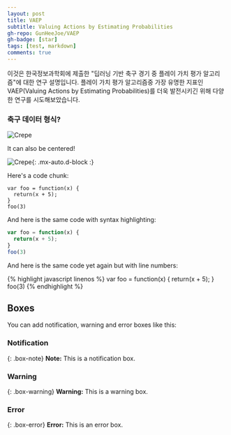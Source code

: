 ```yaml
---
layout: post
title: VAEP
subtitle: Valuing Actions by Estimating Probabilities
gh-repo: GunHeeJoe/VAEP
gh-badge: [star]
tags: [test, markdown]
comments: true
---
```


이것은 한국정보과학회에 제출한 "딥러닝 기반 축구 경기 중 플레이 가치 평가 알고리즘"에 대한 연구 설명입니다. 플레이 가치 평가 알고리즘중 가장 유명한 지표인 VAEP(Valuing Actions by Estimating Probabilities)를 더욱 발전시키긴 위해 다양한 연구를 시도해보았습니다.

### 축구 데이터 형식?

![Crepe](https://github.com/GunHeeJoe/GunHeeJoe.github.io/blob/master/assets/img/Soccer%20DataSet.png)

It can also be centered!

![Crepe](https://s3-media3.fl.yelpcdn.com/bphoto/cQ1Yoa75m2yUFFbY2xwuqw/348s.jpg){: .mx-auto.d-block :}

Here's a code chunk:

~~~
var foo = function(x) {
  return(x + 5);
}
foo(3)
~~~

And here is the same code with syntax highlighting:

```javascript
var foo = function(x) {
  return(x + 5);
}
foo(3)
```

And here is the same code yet again but with line numbers:

{% highlight javascript linenos %}
var foo = function(x) {
  return(x + 5);
}
foo(3)
{% endhighlight %}

## Boxes
You can add notification, warning and error boxes like this:

### Notification

{: .box-note}
**Note:** This is a notification box.

### Warning

{: .box-warning}
**Warning:** This is a warning box.

### Error

{: .box-error}
**Error:** This is an error box.
